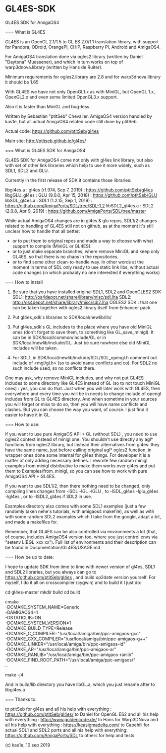 # GL4ES-SDK
GL4ES SDK for AmigaOS4

=== What is GL4ES 

GL4ES is an OpenGL 2.1/1.5 to GL ES 2.0/1.1 translation library, with support for Pandora, ODroid, OrangePI, CHIP, Raspberry PI, Android and AmigaOS4.

For AmigaOS4 translation done via ogles2.library (written by Daniel "Daytona" Muessener), and which in turn works on top of warp3dnova.library (written by Hans de Ruiter).

Minimum requirements for ogles2.library are 2.8 and for warp3dnova.library it should be 1.65

With GL4ES we have not only OpenGL1.x as with MiniGL, but OpenGL 1.x, OpenGL2.x and even some limited OpenGL3.x support.

Also it is faster than MiniGL and bug-less.

Written by Sebastian "ptitSeb" Chevalier. AmigaOS4 version handled by kas1e, but all actual AmigaOS4 related code still done by ptitSeb.

Actual code: https://github.com/ptitSeb/gl4es

Main site: http://ptitseb.github.io/gl4es/



=== What is GL4ES SDK for AmigaOS4

GL4ES SDK for AmigaOS4 come not only with gl4es link library, but also with set of other link libraries which help to use it more widely, such as SDL1, SDL2 and GLU.

Currently in the first release of SDK it contains those libraries:

libgl4es.a      : gl4es (r1.974, Sep 7, 2019) : https://github.com/ptitSeb/gl4es 
libgGLU_gl4es   : GLU  (9.0.0,  Apr 15, 2018) : https://github.com/ptitSeb/GLU
libSDL_gl4es.a  : SDL1 (1.2.15, Sep 1, 2019)  : https://github.com/AmigaPorts/SDL/tree/SDL-1.2
libSDL2_gl4es.a : SDL2 (2.0.8, Apr 9, 2019)   : https://github.com/AmigaPorts/SDL/tree/master

While actual AmigaOS4 changes are in gl4es & glu repos, SDL1/2 changes related to handling of GL4ES still not on github, as at the moment it's still unclear how to handle that all better:
 - or to put them to original repos and made a way to choose with what support to compile (MiniGL or GL4ES).
 - or to just make separate branches, where remove MiniGL and keep only GL4ES, so that there is no chaos in the repositories.
 - or to find some other clean-to-handle way.
In other words at the moment in terms of SDL only ready to use static link libs, without actual code changes (in which probably no one interested if everything works)



=== How to install

1. Be sure that you have installed original SDL1, SDL2 and OpenGLES2 SDK
	SDL1: http://os4depot.net/share/library/misc/sdl.lha
	SDL2: http://os4depot.net/share/library/misc/sdl2.lha
	OGLES2 SDK : that one can be taken together with ogles2.library itself from Enhancer pack.

2. Put gl4es_sdk's libraries to SDK/local/newlib/lib/

3. Put gl4es_sdk's GL includes to the place where you have old MiniGL ones (don't forget to save them, to something like GL_save_minigl).
   It can be in SDK/local/common/include/GL or in SDK/local/newlib/include/GL. Just be sure nowhere else old MiniGL includes will be taken.
   
4. For SDL1, in SDK/local/newlib/include/SDL/SDL_opengl.h comment out include of <mgl/gl.h> (so to avoid name conflicts and co).
   For SDL2 no such include used, so no conflicts there.

One may ask, why remove MiniGL includes, and why not put GL4ES includes to some directory like GL4ES instead of GL (so to not touch MiniGL ones) : yes, you can do that. Just when you will later work with GL4ES,
then everywhere and every time you will be in needs to change include of opengl includes from GL to GL4ES directory. And when sometime in your sources you will forget or miss to do so, then you will have name conflicts and clashes.
But you can choose the way you want, of course. I just find it easier to have it in GL.



=== How to use:

If you want to use pure AmigaOS API + GL (without SDL) , you need to use ogles2 context instead of minigl one. You shouldn't use directly any agl* functions from ogles2.library, but instead
their alternatives from gl4es: they have the same name, just before calling original agl* ogles2 function, in wrapper ones done some internal for gl4es things. For developer it is a matter of only
adding necessary defines. I rewrote few random minigl examples from minigl distributive to make them works over gl4es and put them to Examples/from_minigl, so you can see how to work with pure AmigaOS4 API + GL4ES.

If you want to use SDL1/2, then there nothing need to be changed, only compiling lines changes from -lSDL -lGL -lGLU , to -lSDL_gl4es -lglu_gl4es -lgl4es , or to -lSDL2_gl4es if SDL2 in use.

Examples directory also comes with some SDL1 examples (just a few randomly taken nehe's tutorials, with amigaos4 makefile), as well as with with some random SDL2 examples which I take from the google, adapt a bit, and made a makefiles for.

Remember, that GL4ES can be also controlled via environments a lot (that, of course, includes AmigaOS4 version too, where you just control envs via "setenv LIBGL_xxx xx"). Full list of environments and their description can be found in Documentation/GL4ES/USAGE.md 



=== How be up to date:

I hope to update SDK from time to time with newer version of gl4es, SDL1 and SDL2 libraries, but you always can go to https://github.com/ptitSeb/gl4es , and build up2date version yourself.
For myself, I do it all on crosscompiler (cygwin) and to build it I just do:

cd gl4es-master
mkdir build
cd build

cmake \
-DCMAKE_SYSTEM_NAME=Generic \
-DAMIGAOS4=1 \
-DSTATICLIB=ON \
-DCMAKE_SYSTEM_VERSION=1 \
-DCMAKE_BUILD_TYPE=Release \
-DCMAKE_C_COMPILER="/usr/local/amiga/bin/ppc-amigaos-gcc" \
-DCMAKE_CXX_COMPILER="/usr/local/amiga/bin/ppc-amigaos-g++" \
-DCMAKE_LINKER="/usr/local/amiga/bin/ppc-amigaos-ld" \
-DCMAKE_AR="/usr/local/amiga/bin/ppc-amigaos-ar" \
-DCMAKE_RANLIB="/usr/local/amiga/bin/ppc-amigaos-ranlib" \
-DCMAKE_FIND_ROOT_PATH="/usr/local/amiga/ppc-amigaos/" \
..

make -j4

And in build/lib directory you have libGL.a, which you just rename after to libgl4es.a



=== Thanks to:

to ptitSeb for gl4es and all his help with everything : https://github.com/ptitSeb/gl4es/
to Daniel for OpenGL ES2 and all his help with everything : http://www.goldencode.de/
to Hans for Warp3DNova and all his help with everything : https://keasigmadelta.com/
to Capehill for actual SDL1 and SDL2 ports and all his help with everything: https://github.com/AmigaPorts/SDL
to others for help and tests 

(c) kas1e, 10 sep 2019
 
